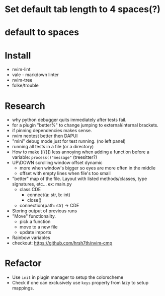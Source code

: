 # Set default tab length to 4 spaces(?)
# default to spaces

# Install 
  - nvim-lint
  - vale - markdown linter
  - nvim-tree
  - folke/trouble


# Research
  - why python debugger quits immediately after tests fail.
  - for a plugin "better%" to change jumping to external/internal brackets.
  - if pinning dependencies makes sense.
  - nvim neotest better then DAPUI
  - "mini" debug mode just for test running. (no left panel)
  - running all tests in a file (or a directory)
  - How to make ([{}]) less annoying when adding a function before a variable: `process()"message"` (treesitter?)
  - UP\DOWN scrolling window offset dynamic
    - more when window's bigger so eyes are more often in the middle
    - offset with empty lines when file's too small
  - "better" map of the file. Layout with listed methods/classes, type signatures, etc... ex:
    main.py
      - class CDE
        - connect(a: str, b: int)
        - close()
      - connection(path: str) -> CDE
  - Storing output of previous runs
  - "Move" functionality.
    - pick a function
    - move to a new file
    - update imports
  - Rainbow variables
  - checkout: https://github.com/hrsh7th/nvim-cmp

# Refactor
  - Use `init` in plugin manager to setup the colorscheme
  - Check if one can exclusively use `keys` property from lazy to setup mappings.
